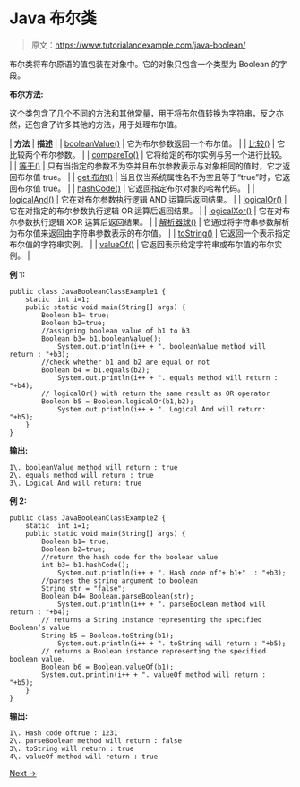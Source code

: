 # Java 布尔类

> 原文：<https://www.tutorialandexample.com/java-boolean/>

布尔类将布尔原语的值包装在对象中。它的对象只包含一个类型为 Boolean 的字段。

**布尔方法:**

这个类包含了几个不同的方法和其他常量，用于将布尔值转换为字符串，反之亦然，还包含了许多其他的方法，用于处理布尔值。



| **方法** | **描述** |
| [booleanValue()](https://www.tutorialandexample.com/java-boolean-booleanvalue-method/) | 它为布尔参数返回一个布尔值。 |
| [比较()](https://www.tutorialandexample.com/java-boolean-compare-method/) | 它比较两个布尔参数。 |
| [compareTo()](https://www.tutorialandexample.com/java-boolean-compareto-method/) | 它将给定的布尔实例与另一个进行比较。 |
| [等于()](https://www.tutorialandexample.com/java-boolean-equals-method/) | 只有当指定的参数不为空并且布尔参数表示与对象相同的值时，它才返回布尔值 true。 |
| [get 布尔()](https://www.tutorialandexample.com/java-boolean-getboolean-method/) | 当且仅当系统属性名不为空且等于“true”时，它返回布尔值 true。 |
| [hashCode()](https://www.tutorialandexample.com/java-boolean-hashcode-method/) | 它返回指定布尔对象的哈希代码。 |
| [logicalAnd()](https://www.tutorialandexample.com/java-boolean-logicaland-method/) | 它在对布尔参数执行逻辑 AND 运算后返回结果。 |
| [logicalOr()](https://www.tutorialandexample.com/java-boolean-logicalor-method/) | 它在对指定的布尔参数执行逻辑 OR 运算后返回结果。 |
| [logicalXor()](https://www.tutorialandexample.com/java-boolean-logicalxor-method/) | 它在对布尔参数执行逻辑 XOR 运算后返回结果。 |
| [解析器球()](https://www.tutorialandexample.com/java-boolean-parseboolean-method/) | 它通过将字符串参数解析为布尔值来返回由字符串参数表示的布尔值。 |
| [toString()](https://www.tutorialandexample.com/java-boolean-tostring-method/) | 它返回一个表示指定布尔值的字符串实例。 |
| [valueOf()](https://www.tutorialandexample.com/java-boolean-tovalue-method/) | 它返回表示给定字符串或布尔值的布尔实例。 |



**例 1:**

```
public class JavaBooleanClassExample1 {
    static  int i=1;
    public static void main(String[] args) {
        Boolean b1= true;
        Boolean b2=true;
        //assigning boolean value of b1 to b3
        Boolean b3= b1.booleanValue();
            System.out.println(i++ + ". booleanValue method will  return : "+b3);
        //check whether b1 and b2 are equal or not
        Boolean b4 = b1.equals(b2);
            System.out.println(i++ + ". equals method will return : "+b4);
        // logicalOr() with return the same result as OR operator
        Boolean b5 = Boolean.logicalOr(b1,b2);
            System.out.println(i++ + ". Logical And will return: "+b5);
    }
}
```

**输出:**

```
1\. booleanValue method will return : true
2\. equals method will return : true
3\. Logical And will return: true
```

**例 2:**

```
public class JavaBooleanClassExample2 {
    static  int i=1;
    public static void main(String[] args) {
        Boolean b1= true;
        Boolean b2=true;
        //return the hash code for the boolean value
        int b3= b1.hashCode();
            System.out.println(i++ + ". Hash code of"+ b1+"  : "+b3);
        //parses the string argument to boolean
        String str = "false";
        Boolean b4= Boolean.parseBoolean(str);
            System.out.println(i++ + ". parseBoolean method will return : "+b4);
        // returns a String instance representing the specified Boolean’s value
        String b5 = Boolean.toString(b1);
            System.out.println(i++ + ". toString will return : "+b5);
        // returns a Boolean instance representing the specified boolean value.
        Boolean b6 = Boolean.valueOf(b1);
        System.out.println(i++ + ". valueOf method will return : "+b5);
    }
}
```

**输出:**

```
1\. Hash code oftrue : 1231
2\. parseBoolean method will return : false
3\. toString will return : true
4\. valueOf method will return : true
```

[Next →](https://www.tutorialandexample.com/java-boolean-booleanvalue-method/)